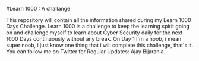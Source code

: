 #Learn 1000 : A challange

This repository will contain all the information shared during my Learn 1000 Days Challenge. Learn 1000 is a challenge to keep the learning spirit going on and challenge myself to learn about Cyber Security daily for the next 1000 Days continuously without any break.
On Day 1 I'm a noob, i mean super noob, i just know one thing that i will complete this challenge, that's it.
You can follow me on Twitter for Regular Updates: Ajay Bijarania. 
